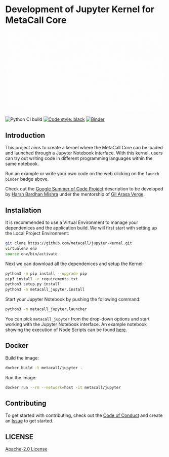 # Development of Jupyter Kernel for MetaCall Core

![image](assets/project-banner.gif)

![Python CI build](https://github.com/metacall/jupyter-kernel/actions/workflows/ci.yml/badge.svg) [![Code style: black](https://img.shields.io/badge/code%20style-black-000000.svg)](https://github.com/psf/black) [![Binder](https://mybinder.org/badge_logo.svg)](https://mybinder.org/v2/gh/metacall/jupyter-kernel/master)

## Introduction

This project aims to create a kernel where the MetaCall Core can be loaded and launched through a Jupyter Notebook interface. With this kernel, users can try out writing code in different programming languages within the same notebook.

Run an example or write your own code on the web clicking on the `launch binder` badge above.

Check out the [Google Summer of Code Project](https://summerofcode.withgoogle.com/projects/#5883852846792704) description to be developed by [Harsh Bardhan Mishra](https://github.com/harshcasper) under the mentorship of [Gil Arasa Verge](https://github.com/giarve).

## Installation

It is recommended to use a Virtual Environment to manage your dependenices and the application build. We will first start with setting up the Local Project Environment:

```sh
git clone https://github.com/metacall/jupyter-kernel.git
virtualenv env
source env/bin/activate
```

Next we can download all the dependenices and setup the Kernel:

```sh
python3 -m pip install --upgrade pip
pip3 install -r requirements.txt
python3 setup.py install
python3 -m metacall_jupyter.install
```

Start your Jupyter Notebook by pushing the following command:

```sh
python3 -m metacall_jupyter.launcher
```

You can pick `metacall_jupyter` from the drop-down options and start working with the Jupyter Notebook interface. An example notebook showing the execution of Node Scripts can be found [here](examples).

## Docker

Build the image:
```sh
docker build -t metacall/jupyter .
```

Run the image:
```sh
docker run --rm --network=host -it metacall/jupyter
```

## Contributing

To get started with contributing, check out the [Code of Conduct](CODE_OF_CONDUCT.md) and create an [Issue](https://github.com/metacall/jupyter-kernel/issues/new) to get started.

## LICENSE

[Apache-2.0 License](LICENSE)

